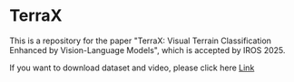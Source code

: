 # TerraX

This is a repository for the paper "TerraX: Visual Terrain Classification Enhanced by Vision-Language Models", which is accepted by IROS 2025.

If you want to download dataset and video, please click here [Link](http://poss.pku.edu.cn/terrax.html)
